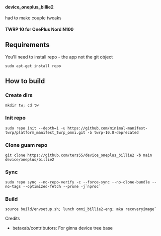 #### device_oneplus_billie2
had to make couple tweaks
#### TWRP 10 for OnePlus Nord N100

## Requirements

You'll need to install repo - the app not the git object

``` sudo apt-get install repo ```

## How to build

### Create dirs
``` mkdir tw; cd tw ```

### Init repo

``` sudo repo init --depth=1 -u https://github.com/minimal-manifest-twrp/platform_manifest_twrp_omni.git -b twrp-10.0-deprecated ```

### Clone guam repo

``` git clone https://github.com/ters55/device_oneplus_billie2 -b main device/oneplus/billie2 ```

### Sync

``` sudo repo sync --no-repo-verify -c --force-sync --no-clone-bundle --no-tags --optimized-fetch --prune -j`nproc` ```

### Build

``` source build/envsetup.sh; lunch omni_billie2-eng; mka recoveryimage` ```


Credits
* betaxab/contributors: For ginna device tree base
